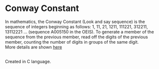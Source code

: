 Conway Constant
===============
In mathematics, the Conway Constant (Look and say sequence) is the sequence of integers beginning as follows:
1, 
11, 
21, 
1211, 
111221, 
312211, 
13112221 ... (sequence A005150 in the OEIS).
To generate a member of the sequence from the previous member, read off the digits of the previous member, counting the number of digits in groups of the same digit.
<br />
More details are shown [here](https://en.wikipedia.org/wiki/Look-and-say_sequence#Growth_in_length)

<br />
Created in C language.
